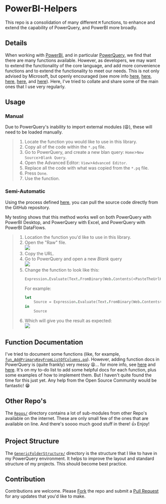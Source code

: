 # PowerBI-Helpers

This repo is a consolidation of many different `M` functions, to enhance and extend the capability of PowerQuery, and PowerBI more broadly.

## Details

When working with [PowerBI][pbi-overview], and in particular [PowerQuery][pq-overview], we find that there are many functions available. However, as developers, we may want to extend the functionality of the core language, and add more convenience functions and to extend the functionality to meet our needs. This is not only advised by Microsoft, but openly encouraged (see more info [here][pq-best-practices], [here][pq-create-custom-functions], [here][pq-custom-functions], [here][pq-functions-made-easy], and [here][df-best-practices]). Here, I've tried to collate and share some of the main ones that I use very regularly.

[pbi-overview]: https://learn.microsoft.com/en-us/power-bi/fundamentals/power-bi-overview
[pq-overview]: https://learn.microsoft.com/en-us/power-query/power-query-what-is-power-query
[pq-best-practices]: https://learn.microsoft.com/en-us/power-query/best-practices
[pq-create-custom-functions]: https://support.microsoft.com/en-us/office/create-and-invoke-a-custom-function-5dcedf5f-45a5-4dd7-b8f4-4d35c386d712
[pq-custom-functions]: https://learn.microsoft.com/en-us/power-query/custom-function
[pq-functions-made-easy]: https://radacad.com/custom-functions-made-easy-in-power-bi-desktop
[df-best-practices]: https://learn.microsoft.com/en-us/power-query/dataflows/best-practices-developing-complex-dataflows

## Usage

### Manual

Due to PowerQuery's inability to import external modules (😩), these will need to be loaded manually.

> 1. Locate the function you would like to use in this library.
> 2. Copy all of the code within the `*.pq` file.
> 3. Go to PowerQuery, and create a new blan query: `Home`>`New Source`>`Blank Query`.
> 4. Open the Advanced Editor: `View`>`Advanced Editor`.
> 5. Replace all the code with what was copied from the `*.pq` file.
> 6. Press `Done`.
> 7. Use the function.

### Semi-Automatic

Using the process defined [here][pq-calling-online-functions], you can pull the source code directly from the GitHub repository.

[pq-calling-online-functions]: https://stackoverflow.com/questions/57232378/store-power-query-custom-function-online-github-etc-and-call-it

My testing shows that this method works well on both PowerQuery with PowerBI Desktop, and PowerQuery with Excel, and PowerQuery with PowerBI DataFlows.

> 1. Location the function you'd like to use in this library.
> 2. Open the "Raw" file.<br>
>    ![][get-raw-code]
> 3. Copy the URL.
> 4. Go to PowerQuery and open a new _Blank_ query<br>
>    ![][new-blank-query]
> 5. Change the function to look like this:<br>
>    ```fs
>    Expression.Evaluate(Text.FromBinary(Web.Contents(<PasteTheUrlHere>)),#shared)
>    ```
>    For example:
>    ```fs
>    let
>        Source = Expression.Evaluate(Text.FromBinary(Web.Contents("https://raw.githubusercontent.com/chrimaho/powerbi-helpers/main/PowerQuery/Functions/Conversions/fun_ReadableSizeFromBytes.pq")),#shared)
>    in
>        Source
>    ```
> 6. Which will give you the result as expected:<br>
>    ![][query-result]

[get-raw-code]: https://i.stack.imgur.com/n9Onf.png
[new-blank-query]: https://learn.microsoft.com/en-us/power-bi/transform-model/media/desktop-query-overview/query-overview-new-source-menu.png
[query-result]: https://i.stack.imgur.com/vAzy6.png

## Function Documentation

I've tried to document some functions (like, for example, [`fun_AddPrimaryKeyFromListOfColumns.pq`][pq-function-with-docs]). However, adding function docs in PowerQuery is (quite frankly) very messy 😫... for more info, see [here][pq-function-documentation] and [here][pq-metadata-primer]. It's on my to-do list to add some helpful docs for each function, plus some examples of how to implement them. But I haven't quite found the time for this just yet. Any help from the Open Source Community would be fantastic! 😁

[pq-function-with-docs]: /PowerQuery/Functions/Tables/fun_AddPrimaryKeyFromListOfColumns.pq
[pq-function-documentation]: https://docs.microsoft.com/en-us/power-query/handlingdocumentation
[pq-metadata-primer]: https://bengribaudo.com/blog/2021/03/17/5523/power-query-m-primer-part20-metadata

## Other Repo's

The [`Repos/`](Repos/) directory contains a lot of sub-modules from other Repo's available on the internet. These are only small few of the ones that are available on line. And there's soooo much good stuff in there! 👍 Enjoy!

## Project Structure

The [`GenericFolderStructure/`](GenericFolderStructure/) directory is the structure that I like to have in my PowerQuery environment. It helps to improve the layout and standard structure of my projects. This should become best practice.

## Contribution

Contributions are welcome. Please [Fork][gh-fork-a-repo] the repo and submit a [Pull Request][gh-submit-pull-request] for any updates that you'd like to make.

[gh-fork-a-repo]: https://docs.github.com/en/get-started/quickstart/fork-a-repo
[gh-submit-pull-request]: https://docs.github.com/en/pull-requests/collaborating-with-pull-requests/proposing-changes-to-your-work-with-pull-requests/creating-a-pull-request-from-a-fork
